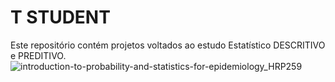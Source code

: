 # T STUDENT
Este repositório contém projetos voltados ao estudo Estatístico DESCRITIVO e PREDITIVO.
![introduction-to-probability-and-statistics-for-epidemiology_HRP259](https://user-images.githubusercontent.com/73768941/148776793-41efa2d3-0053-44dd-acf5-24a43eef07f0.jpg)

